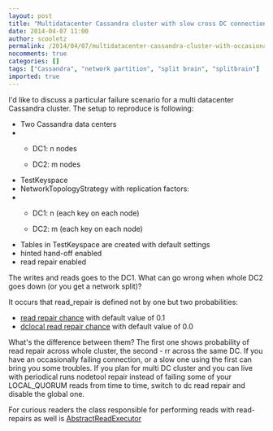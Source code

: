 ```yaml
---
layout: post
title: "Multidatacenter Cassandra cluster with slow cross DC connection"
date: 2014-04-07 11:00
author: scooletz
permalink: /2014/04/07/multidatacenter-cassandra-cluster-with-occasional-network-partitions/
nocomments: true
categories: []
tags: ["Cassandra", "network partition", "split brain", "splitbrain"]
imported: true
---
```


I'd like to discuss a particular failure scenario for a multi datacenter Cassandra cluster.
The setup to reproduce is following:

* Two Cassandra data centers
* *   DC1: n nodes

    *   DC2: m nodes
* TestKeyspace
* NetworkTopologyStrategy with replication factors:
* *   DC1: n (each key on each node)

    *   DC2: m (each key on each node)
* Tables in TestKeyspace are created with default settings
* hinted hand-off enabled
* read repair enabled

The writes and reads goes to the DC1. What can go wrong when whole DC2 goes down (or you get a network split)?

It occurs that read_repair is defined not by one but two probabilities:

* [read repair chance](http://www.datastax.com/docs/1.1/configuration/storage_configuration#read-repair-chance) with default value of 0.1
* [dclocal read repair chance](http://www.datastax.com/docs/1.1/configuration/storage_configuration#dclocal-read-repair-chancehttp://) with default value of 0.0

What's the difference between them? The first one shows probability of read repair across whole cluster, the second - rr across the same DC. If you have an occasionally failing connection, or a slow one using the first can bring you some troubles. If you plan for multi DC cluster and you can live with periodical runs nodetool repair instead of failing some of your LOCAL_QUORUM reads from time to time, switch to dc read repair and disable the global one.

For curious readers the class responsible for performing reads with read-repairs as well is [AbstractReadExecutor](https://github.com/apache/cassandra/blob/72577cee6e0f7b84de468ea75e609db30fd8a9d2/src/java/org/apache/cassandra/service/AbstractReadExecutor.java)
